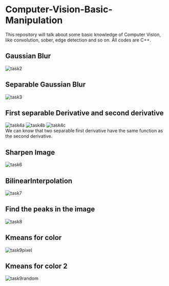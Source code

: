 # Computer-Vision-Basic-Manipulation
This repository will talk about some basic knowledge of Computer Vision, like convolution, sober, edge detection and so on. All codes are C++.
## Gaussian Blur
![task2](https://user-images.githubusercontent.com/36937088/56939695-a40a9c00-6abe-11e9-8ccc-b3a0d2fc1624.png)
## Separable Gaussian Blur
![task3](https://user-images.githubusercontent.com/36937088/56939756-0e234100-6abf-11e9-9063-f58edd386843.png)
## First separable Derivative and second derivative
![task4a](https://user-images.githubusercontent.com/36937088/56939785-4034a300-6abf-11e9-8169-6d64b91590b6.png)
![task4b](https://user-images.githubusercontent.com/36937088/56939787-4165d000-6abf-11e9-8d2d-faf52b268560.png)
![task4c](https://user-images.githubusercontent.com/36937088/56939790-4296fd00-6abf-11e9-82cd-6b3a4968d7db.png)
<br> We can know that two separable first derivative have the same function as the second derivative. 
## Sharpen Image
![task6](https://user-images.githubusercontent.com/36937088/56939825-7f62f400-6abf-11e9-9f79-a73b74adcb19.png)
## BilinearInterpolation
![task7](https://user-images.githubusercontent.com/36937088/56939826-7ffb8a80-6abf-11e9-895a-1df2855921a0.png)
## Find the peaks in the image
![task8](https://user-images.githubusercontent.com/36937088/56939827-81c54e00-6abf-11e9-9229-d2c43def787a.png)
## Kmeans for color
![task9pixel](https://user-images.githubusercontent.com/36937088/56939833-87229880-6abf-11e9-91f2-456f0237a660.png)
## Kmeans for color 2
![task9random](https://user-images.githubusercontent.com/36937088/56939834-8853c580-6abf-11e9-8ae4-218b7bb90d53.png)
